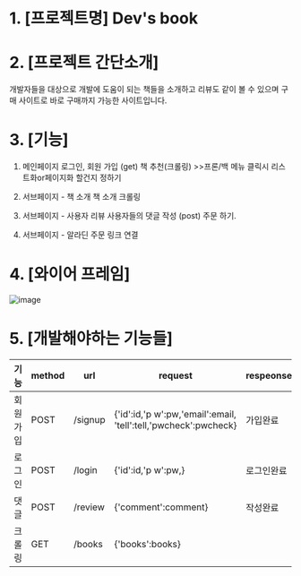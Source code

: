 # 1. [프로젝트명] Dev's book
# 2. [프로젝트 간단소개]
개발자들을 대상으로 개발에 도움이 되는 책들을 소개하고 리뷰도 같이 볼 수 있으며 구매 사이트로 바로 구매까지 가능한 사이트입니다.

# 3. [기능]
1) 메인페이지
로그인, 회원 가입 (get)
책 추천(크롤링) >>프론/백 메뉴 클릭시 리스트화or페이지화 할건지 정하기

2) 서브페이지 - 책 소개
책 소개 크롤링

3) 서브페이지 - 사용자 리뷰
사용자들의 댓글 작성 (post)
주문 하기.

4) 서브페이지 - 알라딘 주문 링크 연결

# 4. [와이어 프레임]
![image](https://user-images.githubusercontent.com/107523641/174566361-2d62efcd-8a78-4f0d-b3b1-400fb3b60596.png)

# 5. [개발해야하는 기능들]


 |기능|method|url|request|respeonse|
|------|------|--------|-------------------|-------------|
|회원가입|POST|/signup|{'id':id,'p w':pw,'email':email, 'tell':tell,'pwcheck':pwcheck}|가입완료|
|로그인|POST|/login|	{'id':id,'p w':pw,}|로그인완료|
|댓글|POST|/review|{'comment':comment}|작성완료|
|크롤링|GET|/books|{'books':books}||
